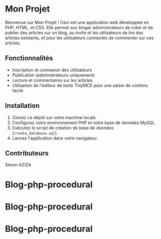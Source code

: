 # Mon Projet

Bienvenue sur Mon Projet ! Ceci est une application web développée en PHP, HTML, et CSS. Elle permet aux bloger administrateurs de créer et de publier des articles sur un blog, au invite et les utilisateurs de lire des articles existants, et pour les utilisateurs connectés de commenter sur ces articles.

## Fonctionnalités

-   Inscription et connexion des utilisateurs
-   Publication (administrateurs uniquement)
-   Lecture et commentaires sur les articles
-   Utilisation de l'éditeur de texte TinyMCE pour une saisie de contenu facile

## Installation

1. Clonez ce dépôt sur votre machine locale.
2. Configurez votre environnement PHP et votre base de données MySQL.
3. Exécutez le script de création de base de données (`create_database.sql`).
4. Lancez l'application dans votre navigateur.

## Contributeurs

Simon AZIZA
# Blog-php-procedural
# Blog-php-procedural
# Blog-php-procedural
